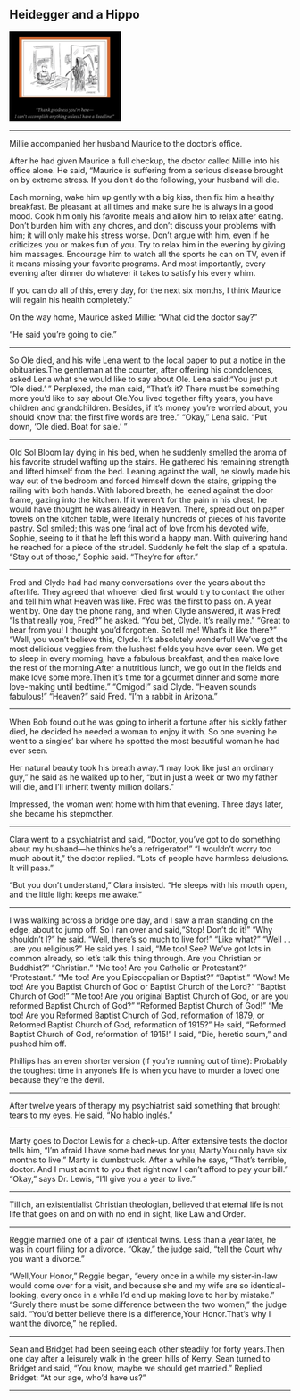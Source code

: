 ## Heidegger and a Hippo

<img src = "../src/heidegger_hippo/deadline.png" width = "200px">

-----

Millie accompanied her husband Maurice to the doctor’s office. 

After he had given Maurice a full checkup, the doctor called Millie into his office alone. He said, “Maurice is suffering from a serious disease brought on by extreme stress. If you don’t do the following, your husband will die. 

Each morning, wake him up gently with a big kiss, then fix him a healthy breakfast. Be pleasant at all times and make sure he is always in a good mood. Cook him only his favorite meals and allow him to relax after eating. Don’t burden him with any chores, and don’t discuss your problems with him; it will only make his stress worse. Don’t argue with him, even if he criticizes you or makes fun of you. Try to relax him in the evening by giving him massages. Encourage him to watch all the sports he can on TV, even if it means missing your favorite programs. And most importantly, every evening after dinner do whatever it takes to satisfy his every whim. 

If you can do all of this, every day, for the next six months, I think Maurice will regain his health completely.” 

On the way home, Maurice asked Millie: “What did the doctor say?” 

“He said you’re going to die.”

-------

So Ole died, and his wife Lena went to the local paper to put a notice in the obituaries.The gentleman at the counter, after offering his condolences, asked Lena what she would like to say about Ole. Lena said:“You just put ‘Ole died.’ ” Perplexed, the man said, “That’s it? There must be something more you’d like to say about Ole.You lived together fifty years, you have children and grandchildren. Besides, if it’s money you’re worried about, you should know that the first five words are free.” “Okay,” Lena said. “Put down, ‘Ole died. Boat for sale.’ ”

--------

Old Sol Bloom lay dying in his bed, when he suddenly smelled the aroma of his favorite strudel wafting up the stairs. He gathered his remaining strength and lifted himself from the bed. Leaning against the wall, he slowly made his way out of the bedroom and forced himself down the stairs, gripping the railing with both hands. With labored breath, he leaned against the door frame, gazing into the kitchen. If it weren’t for the pain in his chest, he would have thought he was already in Heaven. There, spread out on paper towels on the kitchen table, were literally hundreds of pieces of his favorite pastry. Sol smiled; this was one final act of love from his devoted wife, Sophie, seeing to it that he left this world a happy man. With quivering hand he reached for a piece of the strudel. Suddenly he felt the slap of a spatula. “Stay out of those,” Sophie said. “They’re for after.”

-----------

Fred and Clyde had had many conversations over the years about the afterlife. They agreed that whoever died first would try to contact the other and tell him what Heaven was like. Fred was the first to pass on. A year went by. One day the phone rang, and when Clyde answered, it was Fred! “Is that really you, Fred?” he asked. “You bet, Clyde. It’s really me.” “Great to hear from you! I thought you’d forgotten. So tell me! What’s it like there?” “Well, you won’t believe this, Clyde. It’s absolutely wonderful! We’ve got the most delicious veggies from the lushest fields you have ever seen. We get to sleep in every morning, have a fabulous breakfast, and then make love the rest of the morning.After a nutritious lunch, we go out in the fields and make love some more.Then it’s time for a gourmet dinner and some more love-making until bedtime.” “Omigod!” said Clyde. “Heaven sounds fabulous!” “Heaven?” said Fred. “I’m a rabbit in Arizona.”

--------------

When Bob found out he was going to inherit a fortune after his sickly father died, he decided he needed a woman to enjoy it with. So one evening he went to a singles’ bar where he spotted the most beautiful woman he had ever seen.

Her natural beauty took his breath away.“I may look like just an ordinary guy,” he said as he walked up to her, “but in just a week or two my father will die, and I’ll inherit twenty million dollars.”

Impressed, the woman went home with him that evening. Three days later, she became his stepmother.

--------------


Clara went to a psychiatrist and said, “Doctor, you’ve got to do something about my husband—he thinks he’s a refrigerator!” “I wouldn’t worry too much about it,” the doctor replied. “Lots of people have harmless delusions. It will pass.”


“But you don’t understand,” Clara insisted. “He sleeps with his mouth open, and the little light keeps me awake.”

-------

I was walking across a bridge one day, and I saw a man standing on the edge, about to jump off. So I ran over and said,“Stop! Don’t do it!” “Why shouldn’t I?” he said. “Well, there’s so much to live for!” “Like what?” “Well . . . are you religious?” He said yes. I said, “Me too! See? We’ve got lots in common already, so let’s talk this thing through. Are you Christian or Buddhist?” “Christian.” “Me too! Are you Catholic or Protestant?” “Protestant.” “Me too! Are you Episcopalian or Baptist?” “Baptist.” “Wow! Me too! Are you Baptist Church of God or Baptist Church of the Lord?” “Baptist Church of God!” “Me too! Are you original Baptist Church of God, or are you reformed Baptist Church of God?” “Reformed Baptist Church of God!” “Me too! Are you Reformed Baptist Church of God, reformation of 1879, or Reformed Baptist Church of God, reformation of 1915?” He said, “Reformed Baptist Church of God, reformation of 1915!” I said, “Die, heretic scum,” and pushed him off.

Phillips has an even shorter version (if you’re running out of time): Probably the toughest time in anyone’s life is when you have to murder a loved one because they’re the devil.

-----------

After twelve years of therapy my psychiatrist said something that brought tears to my eyes. He said, “No hablo inglés.”

------------

Marty goes to Doctor Lewis for a check-up. After extensive tests the doctor tells him, “I’m afraid I have some bad news for you, Marty.You only have six months to live.” Marty is dumbstruck. After a while he says, “That’s terrible, doctor. And I must admit to you that right now I can’t afford to pay your bill.” “Okay,” says Dr. Lewis, “I’ll give you a year to live.”

-----------

Tillich, an existentialist Christian theologian, believed that eternal life is not life that goes on and on with no end in sight, like Law and Order.

-----------

Reggie married one of a pair of identical twins. Less than a year later, he was in court filing for a divorce. “Okay,” the judge said, “tell the Court why you want a divorce.”

“Well,Your Honor,” Reggie began, “every once in a while my sister-in-law would come over for a visit, and because she and my wife are so identical-looking, every once in a while I’d end up making love to her by mistake.” “Surely there must be some difference between the two women,” the judge said. “You’d better believe there is a difference,Your Honor.That‘s why I want the divorce,” he replied.

-----------

Sean and Bridget had been seeing each other steadily for forty years.Then one day after a leisurely walk in the green hills of Kerry, Sean turned to Bridget and said, “You know, maybe we should get married.” Replied Bridget: “At our age, who’d have us?”

----------
















